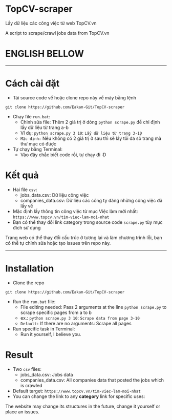 # TopCV-scraper
Lấy dữ liệu các công việc từ web TopCV.vn

A script to scrape/crawl jobs data from TopCV.vn

# ENGLISH BELLOW
___________________________________

# Cách cài đặt
- Tải source code về hoặc clone repo này về máy bằng lệnh
```
git clone https://github.com/Eakan-Git/TopCV-scraper
```
- Chạy file `run.bat`:
	- Chỉnh sửa file: Thêm 2 giá trị ở dòng `python scrape.py` để chỉ định lấy dữ liệu từ trang a-b
	- Ví dụ: `python scrape.py 3 10`: `Lấy dữ liệu từ trang 3-10`
	- `Mặc định:` Nếu không có 2 giá trị ở sau thì sẽ lấy tối đa số trang mà thư mục có được
- Tự chạy bằng Terminal:
	- Vào đây chắc biết code rồi, tự chạy đi :D
# Kết quả
- Hai file `csv`:
	- jobs_data.csv: Dữ liệu công việc
	- companies_data.csv: Dữ liệu các công ty đăng những công việc đã lấy về
- Mặc định lấy thông tin công việc từ mục Việc làm mới nhất: `https://www.topcv.vn/tim-viec-lam-moi-nhat`
- Bạn có thể thay đổi link category trong source code `scrape.py` tùy mục đích sử dụng

Trang web có thể thay đổi cấu trúc ở tương lai và làm chương trình lỗi, bạn có thể tự chỉnh sửa hoặc tạo issues trên repo này.

___________________________________
# Installation
- Clone the repo
```
git clone https://github.com/Eakan-Git/TopCV-scraper
```
- Run the `run.bat` file:
	- File editing needed: Pass 2 arguments at the line `python scrape.py` to scrape specific pages from a to b
	- ex.: `python scrape.py 3 10`: `Scrape data from page 3-10`
	- `Default:` If there are no arguments: Scrape all pages
- Run specific task in Terminal:
	- Run it yourself, I believe you.
# Result
- Two `csv` files:
	- jobs_data.csv: Jobs data
	- companies_data.csv: All companies data that posted the jobs which is crawled
- Default target: `https://www.topcv.vn/tim-viec-lam-moi-nhat`
- You can change the link to any **category** link for specific uses:

The website may change its structures in the future, change it yourself or place an issues.
